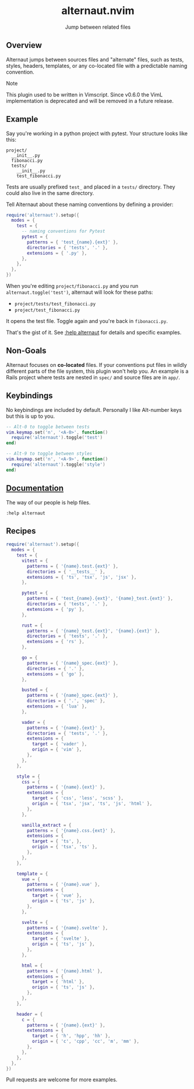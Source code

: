 <div align="center">
  <h1>alternaut.nvim</h1>
  <p>Jump between related files</p>
</div>

## Overview

Alternaut jumps between sources files and "alternate" files, such as tests, styles, headers, templates, or any co-located file with a predictable naming convention.

> [!NOTE]
> This plugin used to be written in Vimscript. Since v0.6.0 the VimL implementation is deprecated and will be removed in a future release.

## Example

Say you're working in a python project with pytest. Your structure looks like this:

```
project/
  __init__.py
  fibonacci.py
  tests/
    __init__.py
    test_fibonacci.py
```

Tests are usually prefixed `test_` and placed in a `tests/` directory. They could also live in the same directory.

Tell Alternaut about these naming conventions by defining a provider:

```lua
require('alternaut').setup({
  modes = {
    test = {
      -- naming conventions for Pytest
      pytest = {
        patterns = { 'test_{name}.{ext}' },
        directories = { 'tests', '.' },
        extensions = { '.py' },
      },
    },
  },
})
```

When you're editing `project/fibonacci.py` and you run
`alternaut.toggle('test')`, alternaut will look for these paths:

- `project/tests/test_fibonacci.py`
- `project/test_fibonacci.py`

It opens the test file. Toggle again and you're back in `fibonacci.py`.

That's the gist of it. See [:help alternaut](https://github.com/PsychoLlama/alternaut.nvim/blob/main/doc/alternaut.txt) for details and specific examples.

## Non-Goals

Alternaut focuses on **co-located** files. If your conventions put files in wildly different parts of the file system, this plugin won't help you. An example is a Rails project where tests are nested in `spec/` and source files are in `app/`.

## Keybindings

No keybindings are included by default. Personally I like Alt-number keys but this is up to you.

```lua
-- Alt-0 to toggle between tests
vim.keymap.set('n', '<A-0>', function()
  require('alternaut').toggle('test')
end)

-- Alt-9 to toggle between styles
vim.keymap.set('n', '<A-9>', function()
  require('alternaut').toggle('style')
end)
```

## [Documentation](https://github.com/PsychoLlama/alternaut.nvim/blob/main/doc/alternaut.txt)

The way of our people is help files.

```viml
:help alternaut
```

## Recipes

```lua
require('alternaut').setup({
  modes = {
    test = {
      vitest = {
        patterns = { '{name}.test.{ext}' },
        directories = { '__tests__' },
        extensions = { 'ts', 'tsx', 'js', 'jsx' },
      },

      pytest = {
        patterns = { 'test_{name}.{ext}', '{name}_test.{ext}' },
        directories = { 'tests', '.' },
        extensions = { 'py' },
      },

      rust = {
        patterns = { '{name}_test.{ext}', '{name}.{ext}' },
        directories = { 'tests', '.' },
        extensions = { 'rs' },
      },

      go = {
        patterns = { '{name}_spec.{ext}' },
        directories = { '.' },
        extensions = { 'go' },
      },

      busted = {
        patterns = { '{name}_spec.{ext}' },
        directories = { '.', 'spec' },
        extensions = { 'lua' },
      },

      vader = {
        patterns = { '{name}.{ext}' },
        directories = { 'tests', '.' },
        extensions = {
          target = { 'vader' },
          origin = { 'vim' },
        },
      },
    },

    style = {
      css = {
        patterns = { '{name}.{ext}' },
        extensions = {
          target = { 'css', 'less', 'scss' },
          origin = { 'tsx', 'jsx', 'ts', 'js', 'html' },
        },
      },

      vanilla_extract = {
        patterns = { '{name}.css.{ext}' },
        extensions = {
          target = { 'ts', },
          origin = { 'tsx', 'ts' },
        },
      },
    },

    template = {
      vue = {
        patterns = { '{name}.vue' },
        extensions = {
          target = { 'vue' },
          origin = { 'ts', 'js' },
        },
      },

      svelte = {
        patterns = { '{name}.svelte' },
        extensions = {
          target = { 'svelte' },
          origin = { 'ts', 'js' },
        },
      },

      html = {
        patterns = { '{name}.html' },
        extensions = {
          target = { 'html' },
          origin = { 'ts', 'js' },
        },
      },
    },

    header = {
      c = {
        patterns = { '{name}.{ext}' },
        extensions = {
          target = { 'h', 'hpp', 'hh' },
          origin = { 'c', 'cpp', 'cc', 'm', 'mm' },
        },
      },
    },
  },
})
```

Pull requests are welcome for more examples.
